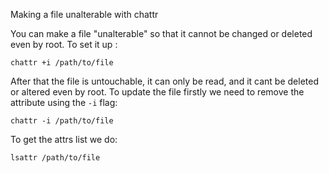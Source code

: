 Making a file unalterable with chattr

You can make a file "unalterable" so that it cannot be changed or deleted even by root. 
To set it up :
```
chattr +i /path/to/file
```

After that the file is untouchable, it can only be read, and it cant be deleted or altered even by root.
To update the file firstly we need to remove the attribute using the `-i` flag:
```
chattr -i /path/to/file
```

To get the attrs list we do:
```
lsattr /path/to/file
```